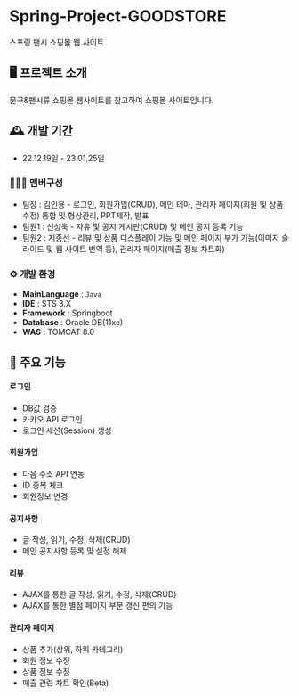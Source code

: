 # Spring-Project-GOODSTORE
스프링 팬시 쇼핑몰 웹 사이트


## 🖥️ 프로젝트 소개 
문구&팬시류 쇼핑몰 웹사이트를 참고하여 쇼핑몰 사이트입니다.
<br>

## 🕰️ 개발 기간
* 22.12.19일 - 23.01.25일

### 🧑‍🤝‍🧑 맴버구성 
 - 팀장  : 김인용 - 로그인, 회원가입(CRUD), 메인 테마, 관리자 페이지(회원 및 상품 수정) 통합 및 형상관리, PPT제작, 발표
 - 팀원1 : 신성욱 - 자유 및 공지 게시판(CRUD) 및 메인 공지 등록 기능
 - 팀원2 : 지종선 - 리뷰 및 상품 디스플레이 기능 및 메인 페이지 부가 기능(이미지 슬라이드 및 웹 사이트 번역 등), 관리자 페이지(매출 정보 차트화)


### ⚙️ 개발 환경 
- **MainLanguage** : `Java`
- **IDE** : STS 3.X
- **Framework** : Springboot
- **Database** : Oracle DB(11xe)
- **WAS** : TOMCAT 8.0

## 📌 주요 기능
#### 로그인 
- DB값 검증
- 카카오 API 로그인
- 로그인 세션(Session) 생성

#### 회원가입 
- 다음 주소 API 연동
- ID 중복 체크
- 회원정보 변경

#### 공지사항 
- 글 작성, 읽기, 수정, 삭제(CRUD)
- 메인 공지사항 등록 및 설정 해제

#### 리뷰 
- AJAX를 통한 글 작성, 읽기, 수정, 삭제(CRUD)
- AJAX를 통한 별점 페이지 부분 갱신 편의 기능

#### 관리자 페이지 
- 상품 추가(상위, 하위 카테고리)
- 회원 정보 수정
- 상품 정보 수정
- 매출 관련 차트 확인(Beta)

